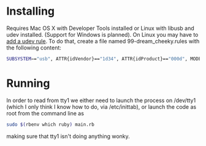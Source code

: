 # Installing

Requires Mac OS X with Developer Tools installed or Linux with libusb and udev installed. (Support for Windows is planned).
On Linux you may have to [add a udev rule](http://reactivated.net/writing_udev_rules.html). To do that, create a 
file named 99-dream_cheeky.rules with the following content:
```bash
SUBSYSTEM=="usb", ATTR{idVendor}=="1d34", ATTR{idProduct}=="000d", MODE="0666", GROUP="plugdev" }
```

# Running

In order to read from tty1 we either need to launch the process on /dev/tty1 (which I only think I know how to do, via /etc/inittab),
or launch the code as root from the command line as
```bash
sudo $(rbenv which ruby) main.rb
```
making sure that tty1 isn't doing anything wonky.
